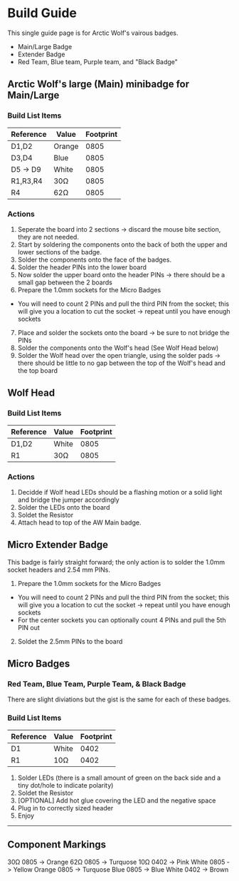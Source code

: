 # Build Guide
This single guide page is for Arctic Wolf's vairous badges.
* Main/Large Badge
* Extender Badge
* Red Team, Blue team, Purple team, and "Black Badge"

## Arctic Wolf's large (Main) minibadge for Main/Large 

### Build List Items
| Reference | Value | Footprint |
| --- | --- | --- |
| D1,D2 | Orange | 0805 |
| D3,D4 | Blue | 0805 |
| D5 -> D9 | White | 0805 |
| R1,R3,R4 | 30Ω | 0805 |
| R4 | 62Ω | 0805 |

###  Actions
1. Seperate the board into 2 sections -> discard the mouse bite section, they are not needed.
2. Start by soldering the components onto the back of both the upper and lower sections of the badge.
3. Solder the components onto the face of the badges.
4. Solder the header PINs into the lower board
5. Now solder the upper board onto the header PINs -> there should be a small gap between the 2 boards
6. Prepare the 1.0mm sockets for the Micro Badges
  - You will need to count 2 PINs and pull the third PIN from the socket; this will give you a location to cut the socket -> repeat until you have enough sockets
7. Place and solder the sockets onto the board -> be sure to not bridge the PINs
8. Solder the components onto the Wolf's head (See Wolf Head below)
9. Solder the Wolf head over the open triangle, using the solder pads -> there should be little to no gap between the top of the Wolf's head and the top  board

## Wolf Head
### Build List Items
| Reference | Value | Footprint |
| --- | --- | --- |
| D1,D2 | White | 0805 |
| R1 | 30Ω  | 0805 |

 ### Actions
 1. Decidde if Wolf head LEDs should be a flashing motion or a solid light and bridge the jumper accordingly
 2. Solder the LEDs onto the board
 3. Soldet the Resistor
 4. Attach head to top of the AW Main badge.
 
## Micro Extender Badge

This badge is fairly straight forward; the only action is to solder the 1.0mm socket headers and 2.54 mm PINs.
1. Prepare the 1.0mm sockets for the Micro Badges
  - You will need to count 2 PINs and pull the third PIN from the socket; this will give you a location to cut the socket -> repeat until you have enough sockets
  - For the center sockets you can optionally count 4 PINs and pull the 5th PIN out
2. Soldet the 2.5mm PINs to the board

## Micro Badges
### Red Team, Blue Team, Purple Team, & Black Badge
There are slight diviations but the gist is the same for each of these badges.

### Build List Items
| Reference | Value | Footprint |
| --- | --- | --- |
| D1 | White | 0402 |
| R1 | 10Ω  | 0402 |

1. Solder LEDs (there is a small amount of green on the back side and a tiny dot/hole to indicate polarity)
2. Soldet the Resistor
3. [OPTIONAL] Add hot glue covering the LED and the negative space
4. Plug in to correctly sized header
5. Enjoy

-----

## Component Markings
30Ω 0805 -> Orange
62Ω 0805 -> Turquose
10Ω 0402 -> Pink
White 0805 -> Yellow
Orange 0805 -> Turquose
Blue 0805 -> Blue
White 0402 -> Brown

